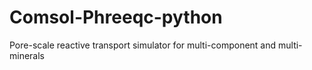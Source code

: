 # Comsol-Phreeqc-python
Pore-scale reactive transport simulator for multi-component and multi-minerals
